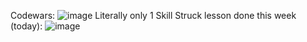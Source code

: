 Codewars:
![image](https://github.com/user-attachments/assets/6960df94-50bf-4a6e-90f0-e98906d93924)
Literally only 1 Skill Struck lesson done this week (today):
![image](https://github.com/user-attachments/assets/101d0092-7621-4c4e-9e50-ae04149ff7e3)
